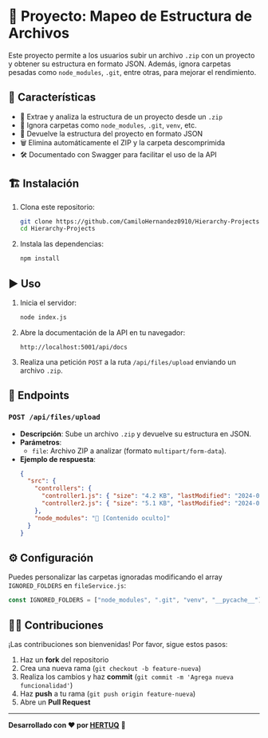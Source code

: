 # 📁 Proyecto: Mapeo de Estructura de Archivos

Este proyecto permite a los usuarios subir un archivo `.zip` con un proyecto y obtener su estructura en formato JSON. Además, ignora carpetas pesadas como `node_modules`, `.git`, entre otras, para mejorar el rendimiento.

## 🚀 Características
- 📂 Extrae y analiza la estructura de un proyecto desde un `.zip`
- 🚫 Ignora carpetas como `node_modules`, `.git`, `venv`, etc.
- 📜 Devuelve la estructura del proyecto en formato JSON
- 🗑️ Elimina automáticamente el ZIP y la carpeta descomprimida
- 🛠️ Documentado con Swagger para facilitar el uso de la API

## 🏗️ Instalación

1. Clona este repositorio:
   ```bash
   git clone https://github.com/CamiloHernandez0910/Hierarchy-Projects.git
   cd Hierarchy-Projects
   ```
2. Instala las dependencias:
   ```bash
   npm install
   ```

## ▶️ Uso

1. Inicia el servidor:
   ```bash
   node index.js
   ```
2. Abre la documentación de la API en tu navegador:
   ```
   http://localhost:5001/api/docs
   ```
3. Realiza una petición `POST` a la ruta `/api/files/upload` enviando un archivo `.zip`.

## 📡 Endpoints

### `POST /api/files/upload`
- **Descripción**: Sube un archivo `.zip` y devuelve su estructura en JSON.
- **Parámetros**:
  - `file`: Archivo ZIP a analizar (formato `multipart/form-data`).
- **Ejemplo de respuesta**:
  ```json
  {
    "src": {
      "controllers": {
        "controller1.js": { "size": "4.2 KB", "lastModified": "2024-02-25T12:00:00Z" },
        "controller2.js": { "size": "5.1 KB", "lastModified": "2024-02-24T18:30:00Z" }
      },
      "node_modules": "📂 [Contenido oculto]"
    }
  }
  ```

## ⚙️ Configuración
Puedes personalizar las carpetas ignoradas modificando el array `IGNORED_FOLDERS` en `fileService.js`:
```javascript
const IGNORED_FOLDERS = ["node_modules", ".git", "venv", "__pycache__"];
```

## 👨‍💻 Contribuciones
¡Las contribuciones son bienvenidas! Por favor, sigue estos pasos:
1. Haz un **fork** del repositorio
2. Crea una nueva rama (`git checkout -b feature-nueva`)
3. Realiza los cambios y haz **commit** (`git commit -m 'Agrega nueva funcionalidad'`)
4. Haz **push** a tu rama (`git push origin feature-nueva`)
5. Abre un **Pull Request**

---
**Desarrollado con ❤️ por [HERTUQ](https://github.com/CamiloHernandez0910)** 🚀



